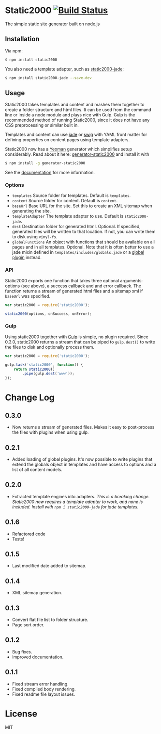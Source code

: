 # Static2000 [![Build Status](https://secure.travis-ci.org/judas-christ/static2000.png?branch=master)](https://travis-ci.org/judas-christ/static2000)

The simple static site generator built on node.js

## Installation

Via npm:

```bash
$ npm install static2000
```

You also need a template adapter, such as [static2000-jade](https://github.com/judas-christ/static2000-jade):

```bash
$ npm install static2000-jade --save-dev
```

## Usage

Static2000 takes templates and content and mashes them together to create a folder structure
and html files. It can be used from the command line or inside a node module and plays nice
with Gulp. Gulp is the recommended method of running Static2000, since it does not have any
CSS preprocessing or similar built in.

Templates and content can use [jade](http://jade-lang.com/) or [swig](http://paularmstrong.github.io/swig) with YAML front matter
for defining properties on content pages using template adapters.

Static2000 now has a [Yeoman](http://yeoman.io/) generator which simplifies setup considerably. Read about it here: [generator-static2000](https://github.com/judas-christ/generator-static2000) and install it with

```bash
$ npm install -g generator-static2000
```

See the [documentation](docs/README.md) for more information.

### Options

* `templates` Source folder for templates. Default is `templates`.
* `content` Source folder for content. Default is `content`.
* `baseUrl` Base URL for the site. Set this to create an XML sitemap when generating the site.
* `templateAdapter` The template adapter to use. Default is `static2000-jade`.
* `dest` Destination folder for generated html. Optional. If specified, generated files will be written to that location. If not, you can write them to disk using `vinyl-fs`.
* `globalFunctions` An object with functions that should be available on all pages and in all templates. Optional. Note that it is often better to use a jade mixin defined in `templates/includes/globals.jade` or a [global plugin](docs/GlobalPlugins.md) instead.

### API

Static2000 exports one function that takes three optional arguments: options (see above), a success callback and and error callback. The function returns a stream of generated html files and a sitemap xml if `baseUrl` was specified.

```javascript
var static2000 = require('static2000');

static2000(options, onSuccess, onError);
```

### Gulp

Using static2000 together with [Gulp](http://gulpjs.com/) is simple, no plugin required. Since 0.3.0, static2000 returns a stream that can be piped to `gulp.dest()` to write the files to disk and optionally process them.

```javascript
var static2000 = require('static2000');

gulp.task('static2000', function() {
    return static2000()
        .pipe(gulp.dest('www'));
});
```

# Change Log

## 0.3.0

* Now returns a stream of generated files. Makes it easy to post-process the files with plugins when using gulp.

## 0.2.1

* Added loading of global plugins. It's now possible to write plugins that extend the globals object in templates and have access to options and a list of all content models.

## 0.2.0

* Extracted template engines into adapters. _This is a breaking change. Static2000 now requires a template adapter to work, and none is included. Install with `npm i static2000-jade` for jade templates._

## 0.1.6

* Refactored code
* Tests!

## 0.1.5

* Last modified date added to sitemap.

## 0.1.4

* XML sitemap generation.

## 0.1.3

* Convert flat file list to folder structure.
* Page sort order.

## 0.1.2

* Bug fixes.
* Improved documentation.

## 0.1.1

* Fixed stream error handling.
* Fixed compiled body rendering.
* Fixed readme file layout issues.

# License

MIT
